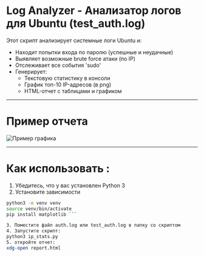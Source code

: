 # Log Analyzer - Анализатор логов для Ubuntu (test_auth.log)

Этот скрипт анализирует системные логи Ubuntu и:

- Находит попытки входа по паролю (успешные и неудачные)
- Выявляет возможные brute force атаки (по IP)
- Отслеживает все события 'sudo'
- Генерирует:
	- Текстовую статистику в консоли
	- График топ-10 IP-адресов (в png)
	- HTML-отчет с таблицами и графиком

---

# Пример отчета

![Пример графика](ip_attempts.png)

---

# Как использовать :

1. Убедитесь, что у вас установлен Python 3
2. Установите зависимости

```bash
python3 -m venv venv
source venv/bin/activate
pip install matplotlib ```

3. Поместите файл auth.log или test_auth.log в папку со скриптом
4. Запустите скрипт:
python3 ip_stats.py
5. откройте отчет:
xdg-open report.html
